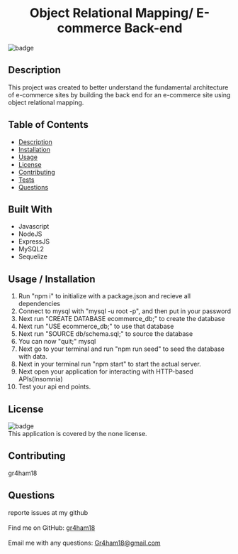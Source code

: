
<h1 align="center"> Object Relational Mapping/ E-commerce Back-end </h1>
  
![badge](https://img.shields.io/badge/license-none-brightgreen)<br />

## Description
 This project was created to better understand the fundamental architecture of e-commerce sites by building the back end for an e-commerce site using object relational mapping.


## Table of Contents
- [Description](#description)
- [Installation](#installation)
- [Usage](#usage)
- [License](#license)
- [Contributing](#contributing)
- [Tests](#tests)
- [Questions](#questions)

## Built With
* Javascript
* NodeJS
* ExpressJS
* MySQL2
* Sequelize

## Usage / Installation
1. Run "npm i" to initialize with a package.json and recieve all dependencies
2. Connect to mysql with "mysql -u root -p", and then put in your password
3. Next run "CREATE DATABASE ecommerce_db;" to create the database
4. Next run "USE ecommerce_db;" to use that database
5. Next run "SOURCE db/schema.sql;" to source the database
6. You can now "quit;" mysql
7. Next go to your terminal and run "npm run seed" to seed the database with data.
8. Next in your terminal run "npm start" to start the actual server.
9. Next open your application for interacting with HTTP-based APIs(Insomnia)
10. Test your api end points.


## License
![badge](https://img.shields.io/badge/license-none-brightgreen)
<br />
This application is covered by the none license. 

## Contributing
 gr4ham18



## Questions
 reporte issues at my github<br />
<br />
Find me on GitHub: [gr4ham18](https://github.com/gr4ham18)<br />
<br />
 Email me with any questions: Gr4ham18@gmail.com<br /><br />


    